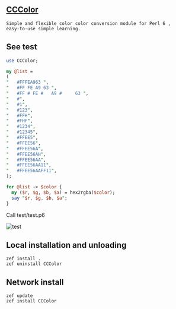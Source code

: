 ## [CCColor](https://github.com/ccworld1000/CCColor)
    Simple and flexible color color conversion module for Perl 6 , 
    easy-to-use simple learning.



## See test

```perl
use CCColor;

my @list =
(
"   #FFFEA963 ",
"   #FF FE A9 63 ",
"   #FF # FE #   A9 #     63 ",
"   #",
"   #1",
"   #123",
"   #FFH",
"   #FHF",
"   #1234",
"   #12345",
"   #FFEE5",
"   #FFEE56",
"   #FFEE56A",
"   #FFEE56AH",
"   #FFEE56AA",
"   #FFEE56AA11",
"   #FFEE56AAFF11",
);

for @list -> $color {
  my ($r, $g, $b, $a) = hex2rgba($color);
  say "$r, $g, $b, $a";
}
```


Call test/test.p6

![test](https://raw.githubusercontent.com/ccworld1000/CCColor/master/doc/sceenshot/test.png)



## Local installation and unloading

    zef install .
    zef uninstall CCColor

## Network install
    zef update
    zef install CCColor









